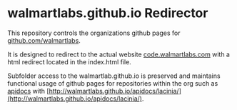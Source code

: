 # walmartlabs.github.io Redirector

This repository controls the organizations github pages for
[github.com/walmartlabs](https://github.com/walmartlabs).

It is designed to redirect to the actual website
[code.walmartlabs.com](https://code.walmartlabs.com) with a html redirect
located in the index.html file.

Subfolder access to the walmartlab.github.io is preserved and maintains
functional usage of github pages for repositories within the org such as
[apidocs](https://github.com/walmartlabs/apidocs)  with
[http://walmartlabs.github.io/apidocs/lacinia/](http://walmartlabs.github.io/apidocs/lacinia/).

